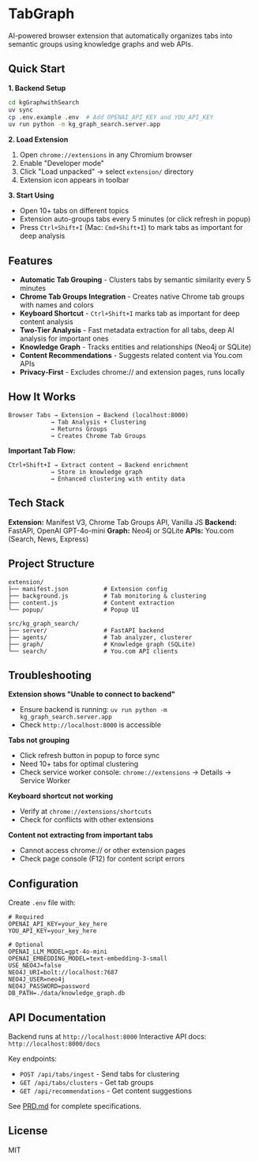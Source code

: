 # TabGraph

AI-powered browser extension that automatically organizes tabs into semantic groups using knowledge graphs and web APIs.

## Quick Start

**1. Backend Setup**
```bash
cd kgGraphwithSearch
uv sync
cp .env.example .env  # Add OPENAI_API_KEY and YOU_API_KEY
uv run python -m kg_graph_search.server.app
```

**2. Load Extension**
1. Open `chrome://extensions` in any Chromium browser
2. Enable "Developer mode"
3. Click "Load unpacked" → select `extension/` directory
4. Extension icon appears in toolbar

**3. Start Using**
- Open 10+ tabs on different topics
- Extension auto-groups tabs every 5 minutes (or click refresh in popup)
- Press `Ctrl+Shift+I` (Mac: `Cmd+Shift+I`) to mark tabs as important for deep analysis

## Features

- **Automatic Tab Grouping** - Clusters tabs by semantic similarity every 5 minutes
- **Chrome Tab Groups Integration** - Creates native Chrome tab groups with names and colors
- **Keyboard Shortcut** - `Ctrl+Shift+I` marks tab as important for deep content analysis
- **Two-Tier Analysis** - Fast metadata extraction for all tabs, deep AI analysis for important ones
- **Knowledge Graph** - Tracks entities and relationships (Neo4j or SQLite)
- **Content Recommendations** - Suggests related content via You.com APIs
- **Privacy-First** - Excludes chrome:// and extension pages, runs locally

## How It Works

```
Browser Tabs → Extension → Backend (localhost:8000)
            → Tab Analysis + Clustering
            → Returns Groups
            → Creates Chrome Tab Groups
```

**Important Tab Flow:**
```
Ctrl+Shift+I → Extract content → Backend enrichment
            → Store in knowledge graph
            → Enhanced clustering with entity data
```

## Tech Stack

**Extension:** Manifest V3, Chrome Tab Groups API, Vanilla JS
**Backend:** FastAPI, OpenAI GPT-4o-mini
**Graph:** Neo4j or SQLite
**APIs:** You.com (Search, News, Express)

## Project Structure

```
extension/
├── manifest.json          # Extension config
├── background.js          # Tab monitoring & clustering
├── content.js             # Content extraction
└── popup/                 # Popup UI

src/kg_graph_search/
├── server/                # FastAPI backend
├── agents/                # Tab analyzer, clusterer
├── graph/                 # Knowledge graph (SQLite)
└── search/                # You.com API clients
```

## Troubleshooting

**Extension shows "Unable to connect to backend"**
- Ensure backend is running: `uv run python -m kg_graph_search.server.app`
- Check `http://localhost:8000` is accessible

**Tabs not grouping**
- Click refresh button in popup to force sync
- Need 10+ tabs for optimal clustering
- Check service worker console: `chrome://extensions` → Details → Service Worker

**Keyboard shortcut not working**
- Verify at `chrome://extensions/shortcuts`
- Check for conflicts with other extensions

**Content not extracting from important tabs**
- Cannot access chrome:// or other extension pages
- Check page console (F12) for content script errors

## Configuration

Create `.env` file with:

```env
# Required
OPENAI_API_KEY=your_key_here
YOU_API_KEY=your_key_here

# Optional
OPENAI_LLM_MODEL=gpt-4o-mini
OPENAI_EMBEDDING_MODEL=text-embedding-3-small
USE_NEO4J=false
NEO4J_URI=bolt://localhost:7687
NEO4J_USER=neo4j
NEO4J_PASSWORD=password
DB_PATH=./data/knowledge_graph.db
```

## API Documentation

Backend runs at `http://localhost:8000`
Interactive API docs: `http://localhost:8000/docs`

Key endpoints:
- `POST /api/tabs/ingest` - Send tabs for clustering
- `GET /api/tabs/clusters` - Get tab groups
- `GET /api/recommendations` - Get content suggestions

See [PRD.md](./PRD.md) for complete specifications.

## License

MIT

